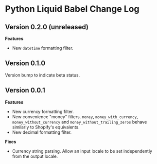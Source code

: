 # Python Liquid Babel Change Log

## Version 0.2.0 (unreleased)

**Features**

- New `datetime` formatting filter.

## Version 0.1.0

Version bump to indicate beta status.

## Version 0.0.1

**Features**

- New currency formatting filter.
- New convenience "money" filters. `money`, `money_with_currency`, `money_without_currency` and `money_without_trailing_zeros` behave similarly to Shopify's equivalents.
- New decimal formatting filter.

**Fixes**

- Currency string parsing. Allow an input locale to be set independently from the output locale.
